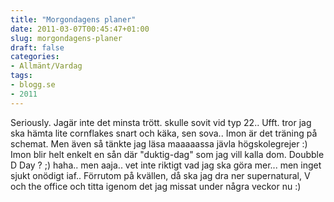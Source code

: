 ```yaml
---
title: "Morgondagens planer"
date: 2011-03-07T00:45:47+01:00
slug: morgondagens-planer
draft: false
categories:
- Allmänt/Vardag
tags:
- blogg.se
- 2011
---
```

Seriously. Jagär inte det minsta trött. skulle sovit vid typ 22.. Ufft. tror jag ska hämta lite cornflakes snart och käka, sen sova.. Imon är det träning på schemat. Men även så tänkte jag läsa maaaaassa jävla högskolegrejer :) Imon blir helt enkelt en sån där "duktig-dag" som jag vill kalla dom. Doubble D Day ? ;) haha.. men aaja.. vet inte riktigt vad jag ska göra mer... men inget sjukt onödigt iaf.. Förrutom på kvällen, då ska jag dra ner supernatural, V och the office och titta igenom det jag missat under några veckor nu :)